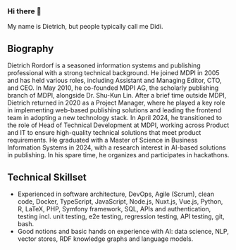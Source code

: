 ### Hi there 👋

My name is Dietrich, but people typically call me Didi.

## Biography

Dietrich Rordorf is a seasoned information systems and publishing professional with a strong technical background. He joined MDPI in 2005 and has held various roles, including Assistant and Managing Editor, CTO, and CEO. In May 2010, he co-founded MDPI AG, the scholarly publishing branch of MDPI, alongside Dr. Shu-Kun Lin. After a brief time outside MDPI, Dietrich returned in 2020 as a Project Manager, where he played a key role in implementing web-based publishing solutions and leading the frontend team in adopting a new technology stack. In April 2024, he transitioned to the role of Head of Technical Development at MDPI, working across Product and IT to ensure high-quality technical solutions that meet product requirements. He graduated with a Master of Science in Business Information Systems in 2024, with a research interest in AI-based solutions in publishing. In his spare time, he organizes and participates in hackathons.

## Technical Skillset
- Experienced in software architecture, DevOps, Agile (Scrum), clean code, Docker, TypeScript, JavaScript, Node.js, Nuxt.js, Vue.js, Python, R, LaTeX, PHP, Symfony framework, SQL, APIs and authentication, testing incl. unit testing, e2e testing, regression testing, API testing, git, bash. 
- Good notions and basic hands on experience with AI: data science, NLP, vector stores, RDF knowledge graphs and language models.


